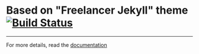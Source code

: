 Based on "Freelancer Jekyll" theme  [![Build Status](https://api.travis-ci.org/jeromelachaud/freelancer-theme.svg?branch=master)](https://travis-ci.org/jeromelachaud/freelancer-theme/) 
=========================
---------
For more details, read the [documentation](http://jekyllrb.com/)
